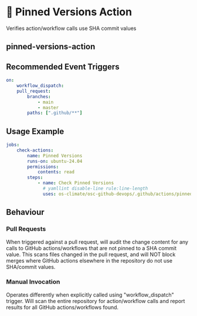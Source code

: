 <!--
[comment]: # SPDX-License-Identifier: Apache-2.0
[comment]: # SPDX-FileCopyrightText: 2024 The Linux Foundation
-->

# 📌 Pinned Versions Action

Verifies action/workflow calls use SHA commit values

## pinned-versions-action

## Recommended Event Triggers

```yaml
on:
    workflow_dispatch:
    pull_request:
        branches:
            - main
            - master
        paths: [".github/**"]
```

## Usage Example

<!-- markdownlint-disable MD013 -->

```yaml
jobs:
    check-actions:
        name: Pinned Versions
        runs-on: ubuntu-24.04
        permissions:
            contents: read
        steps:
            - name: Check Pinned Versions
              # yamllint disable-line rule:line-length
              uses: os-climate/osc-github-devops/.github/actions/pinned-versions-action@ea8bbd5f4f817abe64b2498e0f1393ca15b86c0e # v1.0.0
```

<!-- markdownlint-enable MD013 -->

## Behaviour

### Pull Requests

When triggered against a pull request, will audit the change content for any
calls to GitHub actions/workflows that are not pinned to a SHA commit value.
This scans files changed in the pull request, and will NOT block merges
where GitHub actions elsewhere in the repository do not use SHA/commit values.

### Manual Invocation

Operates differently when explicitly called using "workflow_dispatch" trigger.
Will scan the entire repository for action/workflow calls and report results
for all GitHub actions/workflows found.

